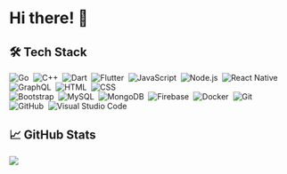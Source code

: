 
# Hi there! &#x1F44B;

## 🛠&nbsp;Tech Stack

![Go](https://img.shields.io/badge/-Go-ffffff?style=flat&logo=go)&nbsp;
![C++](https://img.shields.io/badge/-C++-ffffff?style=flat&logo=cplusplus&logoColor=007ACC)&nbsp;
![Dart](https://img.shields.io/badge/-Dart-ffffff?style=flat&logo=dart&logoColor=007ACC)&nbsp;
![Flutter](https://img.shields.io/badge/-Flutter-ffffff?style=flat&logo=flutter&logoColor=007ACC)&nbsp;
![JavaScript](https://img.shields.io/badge/-JavaScript-ffffff?style=flat&logo=javascript&logoColor=fad63d)&nbsp;
![Node.js](https://img.shields.io/badge/-Node.js-ffffff?style=flat&logo=node.js)&nbsp;
![React Native](https://shields.io/badge/-React%20Native-ffffff?style=flat&logo=react)&nbsp;
![GraphQL](https://shields.io/badge/-GraphQL-ffffff?style=flat&logo=graphql&logoColor=e535ab)&nbsp;
![HTML](https://img.shields.io/badge/-HTML-ffffff?style=flat&logo=HTML5)&nbsp;
![CSS](https://img.shields.io/badge/-CSS-ffffff?style=flat&logo=CSS3&logoColor=1572B6)\
![Bootstrap](https://img.shields.io/badge/-Bootstrap-ffffff?style=flat&logo=bootstrap&logoColor=563D7C)&nbsp;
![MySQL](https://img.shields.io/badge/-MySQL-ffffff?style=flat&logo=mysql)&nbsp;
![MongoDB](https://shields.io/badge/-MongoDB-ffffff?style=flat&logo=mongodb)&nbsp;
![Firebase](https://img.shields.io/badge/-Firebase-ffffff?style=flat&logo=firebase)&nbsp;
![Docker](https://img.shields.io/badge/-Docker-ffffff?style=flat&logo=docker)&nbsp;
![Git](https://img.shields.io/badge/-Git-ffffff?style=flat&logo=git)&nbsp;
![GitHub](https://img.shields.io/badge/-GitHub-ffffff?style=flat&logo=github&logoColor=000000)&nbsp;
![Visual Studio Code](https://img.shields.io/badge/-Visual%20Studio%20Code-ffffff?style=flat&logo=visual-studio-code&logoColor=007ACC)&nbsp;

## &#x1f4c8; GitHub Stats

<a href="https://github.com/tustoz">
  <img align="center" src="https://github-readme-stats.vercel.app/api/top-langs/?username=tustoz&layout=compact&hide_border=true&theme=light" />
</a>

